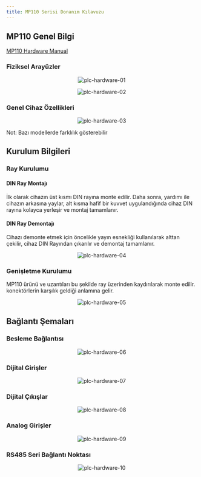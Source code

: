 ```yaml
---
title: MP110 Serisi Donanım Kılavuzu
---
```


## MP110 Genel Bilgi

[MP110 Hardware Manual](https://www.mikrodev.com/wp-content/uploads/2023/03/MIKRODEV_HM_MP110.pdf)

### Fiziksel Arayüzler

<center>

![plc-hardware-01](/img/plc-hardware-01.png)

</center>

<center>

![plc-hardware-02](/img/plc-hardware-02.png)

</center>

### Genel Cihaz Özellikleri

<center>

![plc-hardware-03](/img/plc-hardware-03.png)

</center>

Not: Bazı modellerde farklılık gösterebilir

## Kurulum Bilgileri

### Ray Kurulumu

#### DIN Ray Montajı
İlk olarak cihazın üst kısmı DIN rayına monte edilir. Daha sonra, yardımı ile
cihazın arkasına yaylar, alt kısma hafif bir kuvvet uygulandığında cihaz
DIN rayına kolayca yerleşir ve montaj tamamlanır.

#### DIN Ray Demontajı
Cihazı demonte etmek için öncelikle yayın esnekliği kullanılarak alttan çekilir,
cihaz DIN Rayından çıkarılır ve demontaj tamamlanır.

<center>

![plc-hardware-04](/img/plc-hardware-04.png)

</center>

### Genişletme Kurulumu

MP110 ürünü ve uzantıları bu şekilde ray üzerinden kaydırılarak monte edilir.
konektörlerin karşılık geldiği anlamına gelir.

<center>

![plc-hardware-05](/img/plc-hardware-05.png)

</center>

## Bağlantı Şemaları

### Besleme Bağlantısı

<center>

![plc-hardware-06](/img/plc-hardware-06.png)

</center>

### Dijital Girişler

<center>

![plc-hardware-07](/img/plc-hardware-07.png)

</center>

### Dijital Çıkışlar

<center>

![plc-hardware-08](/img/plc-hardware-08.png)

</center>

### Analog Girişler

<center>

![plc-hardware-09](/img/plc-hardware-09.png)

</center>

### RS485 Seri Bağlantı Noktası

<center>

![plc-hardware-10](/img/plc-hardware-10.png)

</center>